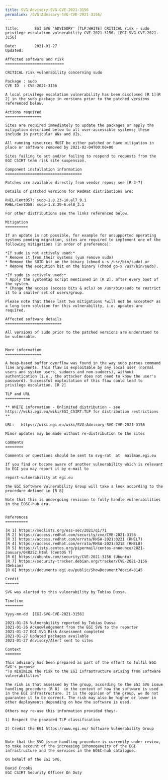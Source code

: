 ```yaml
---
title: SVG:Advisory-SVG-CVE-2021-3156
permalink: /SVG:Advisory-SVG-CVE-2021-3156/
---
```


    Title:       EGI SVG 'ADVISORY' [TLP:WHITE] CRITICAL risk - sudo privilege escalation vulnerability CVE-2021-3156. [EGI-SVG-CVE-2021-3156]

    Date:        2021-01-27
    Updated:

    Affected software and risk
    ==========================

    CRITICAL risk vulnerability concerning sudo

    Package : sudo
    CVE ID  : CVE-2021-3156

    A local privilege escalation vulnerability has been disclosed [R 1][R 2] in the sudo package in versions prior to the patched versions referenced below.

    Actions required
    ================

    Sites are required immediately to update the packages or apply the mitigation described below to all user-accessible systems; these include in particular WNs and UIs.

    All running resources MUST be either patched or have mitigation in place or software removed by 2021-02-04T00:00+00

    Sites failing to act and/or failing to respond to requests from the EGI CSIRT team risk site suspension.

    Component installation information
    ==================================

    Patches are available directly from vendor repos; see [R 3-7]

    Details of patched versions for RedHat distributions are:

    RHEL/CentOS7: sudo-1.8.23-10.el7_9.1
    RHEL/CentOS8: sudo-1.8.29-6.el8_3.1

    For other distributions see the links referenced below.

    Mitigation
    ==========

    If an update is not possible, for example for unsupported operating systems pending migration, sites are required to implement one of the following mitigations (in order of preference):

    *If sudo is not actively used:*
    * Remove it from their systems (yum remove sudo)
    * Remove the SUID bit on the binary (chmod u-s /usr/bin/sudo) or
    * Remove the execution bit on the binary (chmod go-x /usr/bin/sudo).

    *If sudo is actively used:*
    * Apply the systemtap script mentioned in [R 2], after every boot of the system.
    * Change the access (access bits & acls) on /usr/bin/sudo to restrict it to a smaller set of users/group.

    Please note that these last two mitigations *will not be accepted* as a long term solution for this vulnerability, i.e. updates are required.

    Affected software details
    =========================

    All versions of sudo prior to the patched versions are understood to be vulnerable.


    More information
    ================

    A heap-based buffer overflow was found in the way sudo parses command line arguments. This flaw is exploitable by any local user (normal users and system users, sudoers and non-sudoers), without authentication (i.e., the attacker does not need to know the user's password). Successful exploitation of this flaw could lead to privilege escalation. [R 2]

    TLP and URL
    ===========

    ** WHITE information - Unlimited distribution - see https://wiki.egi.eu/wiki/EGI_CSIRT:TLP for distribution restrictions **

    URL:   https://wiki.egi.eu/wiki/SVG:Advisory-SVG-CVE-2021-3156

    Minor updates may be made without re-distribution to the sites

    Comments
    ========

    Comments or questions should be sent to svg-rat  at  mailman.egi.eu

    If you find or become aware of another vulnerability which is relevant to EGI you may report it by e-mail to

    report-vulnerability at egi.eu

    the EGI Software Vulnerability Group will take a look according to the procedure defined in [R 8]

    Note that this is undergoing revision to fully handle vulnerabilities in the EOSC-hub era.


    References
    ==========

    [R 1] https://seclists.org/oss-sec/2021/q1/71
    [R 2] https://access.redhat.com/security/cve/CVE-2021-3156
    [R 3] https://access.redhat.com/errata/RHSA-2021:0221 (RHEL7)
    [R 4] https://access.redhat.com/errata/RHSA-2021:0218 (RHEL8)
    [R 5] https://lists.centos.org/pipermail/centos-announce/2021-January/048252.html (CentOS 7)
    [R 6] https://ubuntu.com/security/CVE-2021-3156 (Ubuntu)
    [R 7] https://security-tracker.debian.org/tracker/CVE-2021-3156 (Debian)
    [R 8] https://documents.egi.eu/public/ShowDocument?docid=3145

    Credit
    ======

    SVG was alerted to this vulnerability by Tobias Dussa.

    Timeline
    ========

    Yyyy-mm-dd  [EGI-SVG-CVE-2021-3156]

    2021-01-26 Vulnerability reported by Tobias Dussa
    2021-01-26 Acknowledgement from the EGI SVG to the reporter
    2021-01-27 EGI SVG Risk Assessment completed
    2021-01-27 Updated packages available
    2021-01-27 Advisory/Alert sent to sites

    Context
    =======

    This advisory has been prepared as part of the effort to fulfil EGI SVG's purpose
    "To minimize the risk to the EGI infrastructure arising from software vulnerabilities"

    The risk is that assessed by the group, according to the EGI SVG issue handling procedure [R 8]  in the context of how the software is used in the EGI infrastructure. It is the opinion of the group, we do not guarantee it to be correct. The risk may also be higher or lower in other deployments depending on how the software is used.

    Others may re-use this information provided they:-

    1) Respect the provided TLP classification

    2) Credit the EGI https://www.egi.eu/ Software Vulnerability Group


    Note that the SVG issue handling procedure is currently under review, to take account of the increasing inhomogeneity of the EGI infrastructure and the services in the EOSC-hub catalogue.

    On behalf of the EGI SVG,

    David Crooks
    EGI CSIRT Security Officer On Duty